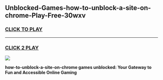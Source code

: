 
## Unblocked-Games-how-to-unblock-a-site-on-chrome-Play-Free-30wxv
<h3>
<a href="https://premium76.site?title=how-to-unblock-a-site-on-chrome&ref=23A">CLICK TO PLAY</a></h3>
<hr>

<h3>
<a href="https://premium76.site?title=how-to-unblock-a-site-on-chrome&ref=23A">CLICK 2 PLAY</a>
  
</h3>

<a href="https://premium76.site?title=how-to-unblock-a-site-on-chrome&ref=23A"><img src="https://clearcache.store/games.png"></a>


**how-to-unblock-a-site-on-chrome games unblocked: Your Gateway to Fun and Accessible Online Gaming**
